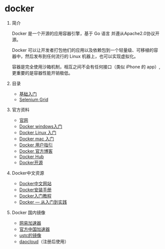 # docker

1. 简介

    Docker 是一个开源的应用容器引擎，基于 Go 语言 并遵从Apache2.0协议开源。

    Docker 可以让开发者打包他们的应用以及依赖包到一个轻量级、可移植的容器中，然后发布到任何流行的 Linux 机器上，也可以实现虚拟化。

    容器是完全使用沙箱机制，相互之间不会有任何接口（类似 iPhone 的 app）,更重要的是容器性能开销极低。

2. 目录
    * [基础入门](Basic/README.MD)
    * [Selenium Grid](SeleniumGrid)

3. 官方资料
    * [官网](https://docker.github.io)
    * [Docker windows入门](https://docs.docker.com/windows/)
    * [Docker Linux 入门](https://docs.docker.com/linux/)
    * [Docker mac 入门](https://docs.docker.com/mac/)
    * [Docker 用户指引](https://docs.docker.com/engine/userguide/)
    * [Docker 官方博客](http://blog.docker.com/)
    * [Docker Hub](https://hub.docker.com/)
    * [Docker开源](https://www.docker.com/open-source)

4. Docker中文资源
    * [Docker中文网站](https://www.docker-cn.com/)
    * [Docker安装手册](https://docs.docker-cn.com/engine/installation/)
   * [Docker入门教程](www.docker.org.cn/book/docker/what-is-docker-16.html)
    * [Docker — 从入门到实践](https://github.com/yeasy/docker_practice/blob/master/SUMMARY.md)

5. Docker 国内镜像
    * [网易加速器](http://hub-mirror.c.163.com)
    * [官方中国加速器](https://registry.docker-cn.com)
    * [ustc的镜像](https://docker.mirrors.ustc.edu.cn)
    * [daocloud](https://www.daocloud.io/mirror#accelerator-doc)（注册后使用）

 